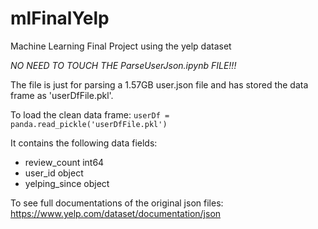 # mlFinalYelp
Machine Learning Final Project using the yelp dataset  

*NO NEED TO TOUCH THE ParseUserJson.ipynb FILE!!!*

The file is just for parsing a 1.57GB user.json file and has stored the data frame as 'userDfFile.pkl'.

To load the clean data frame: 
`userDf = panda.read_pickle('userDfFile.pkl')`

It contains the following data fields:
- review_count      int64
- user_id          object
- yelping_since    object

To see full documentations of the original json files: https://www.yelp.com/dataset/documentation/json
